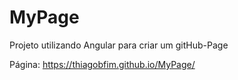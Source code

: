# MyPage
Projeto utilizando Angular para criar um gitHub-Page

Página: https://thiagobfim.github.io/MyPage/

